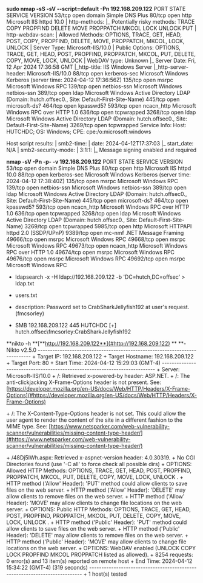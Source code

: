 **sudo nmap \-sS \-sV \-\-script=default \-Pn 192\.168\.209\.122**
PORT     STATE SERVICE       VERSION
53/tcp   open  domain        Simple DNS Plus
80/tcp   open  http          Microsoft IIS httpd 10\.0
| http\-methods: 
|\_  Potentially risky methods: TRACE COPY PROPFIND DELETE MOVE PROPPATCH MKCOL LOCK UNLOCK PUT
| http\-webdav\-scan: 
|   Allowed Methods: OPTIONS, TRACE, GET, HEAD, POST, COPY, PROPFIND, DELETE, MOVE, PROPPATCH, MKCOL, LOCK, UNLOCK
|   Server Type: Microsoft\-IIS/10\.0
|   Public Options: OPTIONS, TRACE, GET, HEAD, POST, PROPFIND, PROPPATCH, MKCOL, PUT, DELETE, COPY, MOVE, LOCK, UNLOCK
|   WebDAV type: Unknown
|\_  Server Date: Fri, 12 Apr 2024 17:36:58 GMT
|\_http\-title: IIS Windows Server
|\_http\-server\-header: Microsoft\-IIS/10\.0
88/tcp   open  kerberos\-sec  Microsoft Windows Kerberos \(server time: 2024\-04\-12 17:36:56Z\)
135/tcp  open  msrpc         Microsoft Windows RPC
139/tcp  open  netbios\-ssn   Microsoft Windows netbios\-ssn
389/tcp  open  ldap          Microsoft Windows Active Directory LDAP \(Domain: hutch\.offsec0\., Site: Default\-First\-Site\-Name\)
445/tcp  open  microsoft\-ds?
464/tcp  open  kpasswd5?
593/tcp  open  ncacn\_http    Microsoft Windows RPC over HTTP 1\.0
636/tcp  open  tcpwrapped
3268/tcp open  ldap          Microsoft Windows Active Directory LDAP \(Domain: hutch\.offsec0\., Site: Default\-First\-Site\-Name\)
3269/tcp open  tcpwrapped
Service Info: Host: HUTCHDC; OS: Windows; CPE: cpe:/o:microsoft:windows

Host script results:
| smb2\-time: 
|   date: 2024\-04\-12T17:37:03
|\_  start\_date: N/A
| smb2\-security\-mode: 
|   3:1:1: 
|\_    Message signing enabled and required

**nmap \-sV \-Pn \-p\- \-v 192\.168\.209\.122**
PORT      STATE SERVICE       VERSION
53/tcp    open  domain        Simple DNS Plus
80/tcp    open  http          Microsoft IIS httpd 10\.0
88/tcp    open  kerberos\-sec  Microsoft Windows Kerberos \(server time: 2024\-04\-12 17:38:40Z\)
135/tcp   open  msrpc         Microsoft Windows RPC
139/tcp   open  netbios\-ssn   Microsoft Windows netbios\-ssn
389/tcp   open  ldap          Microsoft Windows Active Directory LDAP \(Domain: hutch\.offsec0\., Site: Default\-First\-Site\-Name\)
445/tcp   open  microsoft\-ds?
464/tcp   open  kpasswd5?
593/tcp   open  ncacn\_http    Microsoft Windows RPC over HTTP 1\.0
636/tcp   open  tcpwrapped
3268/tcp  open  ldap          Microsoft Windows Active Directory LDAP \(Domain: hutch\.offsec0\., Site: Default\-First\-Site\-Name\)
3269/tcp  open  tcpwrapped
5985/tcp  open  http          Microsoft HTTPAPI httpd 2\.0 \(SSDP/UPnP\)
9389/tcp  open  mc\-nmf        \.NET Message Framing
49666/tcp open  msrpc         Microsoft Windows RPC
49668/tcp open  msrpc         Microsoft Windows RPC
49673/tcp open  ncacn\_http    Microsoft Windows RPC over HTTP 1\.0
49674/tcp open  msrpc         Microsoft Windows RPC
49676/tcp open  msrpc         Microsoft Windows RPC
49692/tcp open  msrpc         Microsoft Windows RPC

-  ldapsearch \-x \-H ldap://192\.168\.209\.122 \-b 'DC=hutch,DC=offsec' \> ldap\.txt
-  users\.txt
-  description: Password set to CrabSharkJellyfish192 at user's request\. \(fmcsorley\)

-  SMB         192\.168\.209\.122 445    HUTCHDC          \[\+\] hutch\.offsec\\fmcsorley:CrabSharkJellyfish192

**nikto \-h **[**http://192.168.209.122**](#http://192.168.209.122)
**
**\- Nikto v2\.5\.0
\-\-\-\-\-\-\-\-\-\-\-\-\-\-\-\-\-\-\-\-\-\-\-\-\-\-\-\-\-\-\-\-\-\-\-\-\-\-\-\-\-\-\-\-\-\-\-\-\-\-\-\-\-\-\-\-\-\-\-\-\-\-\-\-\-\-\-\-\-\-\-\-\-\-\-
\+ Target IP:          192\.168\.209\.122
\+ Target Hostname:    192\.168\.209\.122
\+ Target Port:        80
\+ Start Time:         2024\-04\-12 15:29:03 \(GMT\-4\)
\-\-\-\-\-\-\-\-\-\-\-\-\-\-\-\-\-\-\-\-\-\-\-\-\-\-\-\-\-\-\-\-\-\-\-\-\-\-\-\-\-\-\-\-\-\-\-\-\-\-\-\-\-\-\-\-\-\-\-\-\-\-\-\-\-\-\-\-\-\-\-\-\-\-\-
\+ Server: Microsoft\-IIS/10\.0
\+ /: Retrieved x\-powered\-by header: ASP\.NET\.
\+ /: The anti\-clickjacking X\-Frame\-Options header is not present\. See: [https://developer.mozilla.org/en-US/docs/Web/HTTP/Headers/X-Frame-Options](#https://developer.mozilla.org/en-US/docs/Web/HTTP/Headers/X-Frame-Options)

\+ /: The X\-Content\-Type\-Options header is not set\. This could allow the user agent to render the content of the site in a different fashion to the MIME type\. See: [https://www.netsparker.com/web-vulnerability-scanner/vulnerabilities/missing-content-type-header/](#https://www.netsparker.com/web-vulnerability-scanner/vulnerabilities/missing-content-type-header/)

\+ /48Dj5IWh\.aspx: Retrieved x\-aspnet\-version header: 4\.0\.30319\.
\+ No CGI Directories found \(use '\-C all' to force check all possible dirs\)
\+ OPTIONS: Allowed HTTP Methods: OPTIONS, TRACE, GET, HEAD, POST, PROPFIND, PROPPATCH, MKCOL, PUT, DELETE, COPY, MOVE, LOCK, UNLOCK \.
\+ HTTP method \('Allow' Header\): 'PUT' method could allow clients to save files on the web server\.
\+ HTTP method \('Allow' Header\): 'DELETE' may allow clients to remove files on the web server\.
\+ HTTP method \('Allow' Header\): 'MOVE' may allow clients to change file locations on the web server\.
\+ OPTIONS: Public HTTP Methods: OPTIONS, TRACE, GET, HEAD, POST, PROPFIND, PROPPATCH, MKCOL, PUT, DELETE, COPY, MOVE, LOCK, UNLOCK \.
\+ HTTP method \('Public' Header\): 'PUT' method could allow clients to save files on the web server\.
\+ HTTP method \('Public' Header\): 'DELETE' may allow clients to remove files on the web server\.
\+ HTTP method \('Public' Header\): 'MOVE' may allow clients to change file locations on the web server\.
\+ OPTIONS: WebDAV enabled \(UNLOCK COPY LOCK PROPFIND MKCOL PROPPATCH listed as allowed\)\.
\+ 8254 requests: 0 error\(s\) and 13 item\(s\) reported on remote host
\+ End Time:           2024\-04\-12 15:34:22 \(GMT\-4\) \(319 seconds\)
\-\-\-\-\-\-\-\-\-\-\-\-\-\-\-\-\-\-\-\-\-\-\-\-\-\-\-\-\-\-\-\-\-\-\-\-\-\-\-\-\-\-\-\-\-\-\-\-\-\-\-\-\-\-\-\-\-\-\-\-\-\-\-\-\-\-\-\-\-\-\-\-\-\-\-
\+ 1 host\(s\) tested
